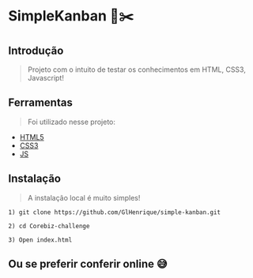 # SimpleKanban 🧲✂️

## Introdução

> Projeto com o intuito de testar os conhecimentos em HTML, CSS3, Javascript!

## Ferramentas

> Foi utilizado nesse projeto:
- [HTML5](https://github.com/facebook/react)
- [CSS3](https://github.com/facebook/react)
- [JS](https://github.com/facebook/react)


## Instalação

> A instalação local é muito simples!

```
1) git clone https://github.com/GlHenrique/simple-kanban.git
```

```
2) cd Corebiz-challenge
```
```
3) Open index.html
```

## Ou se preferir conferir online 😅

